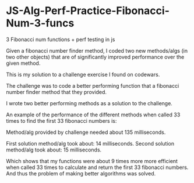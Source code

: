 # JS-Alg-Perf-Practice-Fibonacci-Num-3-funcs
3 Fibonacci num functions + perf testing in js

Given a fibonacci number finder method, I coded two new methods/algs (in two other objects)
that are of significantly improved performance over the given method.

This is my solution to a challenge exercise I found on codewars.

The challenge was to code a better performing function that a fibonacci number finder method that they provided. 

I wrote two better performing methods as a solution to the challenge.

An example of the performance of the different methods when called 33 times to find the first 33 fibonacci numbers is:

Method/alg provided by challenge needed about 135 milliseconds.

First solution method/alg took about: 14 milliseconds.
Second solution method/alg took about: 15 milliseconds.

Which shows that my functions were about 9 times more more efficient when called 33 times to calculate and return the first 33 fibonacci numbers. And thus the problem of making better algorithms was solved. 
